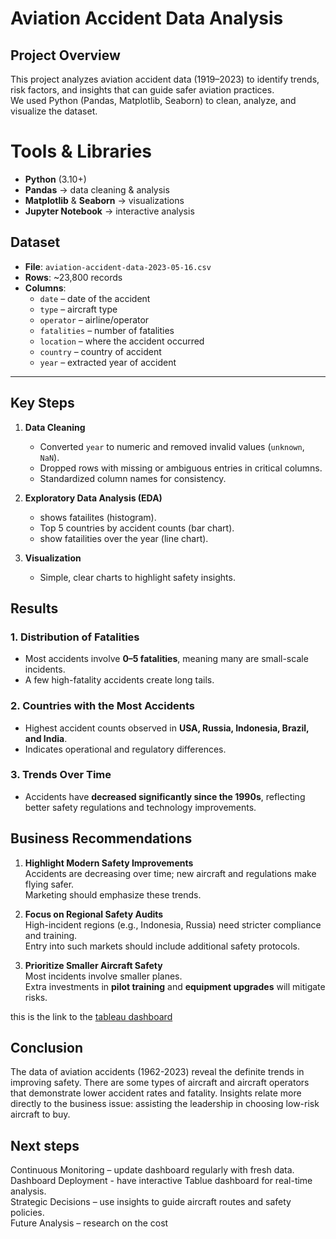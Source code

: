 #  Aviation Accident Data Analysis

##  Project Overview
This project analyzes aviation accident data (1919–2023) to identify trends, risk factors, and insights that can guide safer aviation practices.  
We used Python (Pandas, Matplotlib, Seaborn) to clean, analyze, and visualize the dataset.


# Tools & Libraries
- **Python** (3.10+)
- **Pandas** → data cleaning & analysis
- **Matplotlib** & **Seaborn** → visualizations
- **Jupyter Notebook** → interactive analysis


## Dataset
- **File**: `aviation-accident-data-2023-05-16.csv`  
- **Rows**: ~23,800 records  
- **Columns**:  
  - `date` – date of the accident  
  - `type` – aircraft type  
  - `operator` – airline/operator  
  - `fatalities` – number of fatalities  
  - `location` – where the accident occurred  
  - `country` – country of accident  
  - `year` – extracted year of accident  

---

## Key Steps
1. **Data Cleaning**
   - Converted `year` to numeric and removed invalid values (`unknown`, `NaN`).
   - Dropped rows with missing or ambiguous entries in critical columns.
   - Standardized column names for consistency.

2. **Exploratory Data Analysis (EDA)**
   - shows fatailites  (histogram).
   - Top 5 countries by accident counts (bar chart).
   - show fatailities over the year (line chart).

3. **Visualization**
   - Simple, clear charts to highlight safety insights.

## Results

### 1. Distribution of Fatalities
- Most accidents involve **0–5 fatalities**, meaning many are small-scale incidents.
- A few high-fatality accidents create long tails.

### 2. Countries with the Most Accidents
- Highest accident counts observed in **USA, Russia, Indonesia, Brazil, and India**.
- Indicates operational and regulatory differences.

### 3. Trends Over Time
- Accidents have **decreased significantly since the 1990s**, reflecting better safety regulations and technology improvements.

## Business Recommendations
1. **Highlight Modern Safety Improvements**  
   Accidents are decreasing over time; new aircraft and regulations make flying safer.  
   Marketing should emphasize these trends.

2. **Focus on Regional Safety Audits**  
   High-incident regions (e.g., Indonesia, Russia) need stricter compliance and training.  
   Entry into such markets should include additional safety protocols.

3. **Prioritize Smaller Aircraft Safety**  
   Most incidents involve smaller planes.  
   Extra investments in **pilot training** and **equipment upgrades** will mitigate risks.

this is the link to the [tableau dashboard](https://public.tableau.com/views/AviationAccident_17593162661470/AviationAccidents?:language=en-US&:sid=&:redirect=auth&:display_count=n&:origin=viz_share_link)

## Conclusion 
The data of aviation accidents (1962-2023) reveal the definite trends in improving safety. There are some types of aircraft and aircraft operators that demonstrate lower accident rates and fatality.  Insights relate more directly to the business issue: assisting the leadership in choosing low-risk aircraft to buy.
## Next steps
Continuous Monitoring – update dashboard regularly with fresh data.  
Dashboard Deployment  - have interactive Tablue dashboard for real-time analysis.  
Strategic Decisions – use insights to guide aircraft routes and safety policies.  
Future Analysis – research on the cost 








